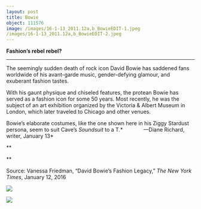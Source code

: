 ```yaml
---
layout: post
title: Bowie
object: 111576
image: /images/16-1-13_2011.12a,b_BowieEDIT-1.jpeg
/images/16-1-13_2011.12a,b_BowieEDIT-2.jpeg
---
```

**Fashion’s rebel rebel?**

****

The seemingly sudden death of rock icon David Bowie has saddened fans worldwide of his avant-garde music, gender-defying glamour, and exuberant fashion tastes. 

With his gaunt physique and chiseled features, the protean Bowie has served as a fashion icon for some 50 years. Most recently, he was the subject of an art exhibition organized by the Victoria & Albert Museum in London, which later traveled to Chicago and other venues. 

Bowie’s elaborate costumes, like the one shown here in his Ziggy Stardust persona, seem to suit Cave’s *Soundsuit* to a T.*              —Diane Richard, writer, January 13*

**

**

Source: Vanessa Friedman, “David Bowie’s Fashion Legacy,”
 *The New York Times*, January 12, 2016

![]({{siteurl.base}}/images/16-1-13_2011.12a,b_BowieEDIT-1.jpeg)

![]({{siteurl.base}}/images/16-1-13_2011.12a,b_BowieEDIT-2.jpeg)
